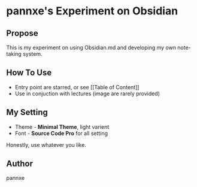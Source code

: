 # pannxe's Experiment on Obsidian

## Propose
This is my experiment on using Obsidian.md and developing my own note-taking system.

## How To Use
- Entry point are starred, or see [[Table of Content]]
- Use in conjuction with lectures (image are rarely provided) 

## My Setting
- Theme - **Minimal Theme**, light varient
- Font - **Source Code Pro** for all setting

Honestly, use whatever you like.

## Author
pannxe